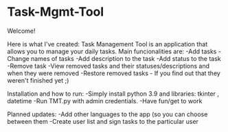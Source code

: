 # Task-Mgmt-Tool

Welcome!

Here is what I've created:
  Task Management Tool is an application that allows you to manage your daily tasks. 
  Main funcionalities are:
    -Add tasks
    -Change names of tasks
    -Add description to the task
    -Add status to the task
    -Remove task
    -View removed tasks and their statuses/descriptions and when they were removed
    -Restore removed tasks - If you find out that they weren't finished yet ;)

Installation and how to run:
  -Simply install python 3.9 and libraries: tkinter , datetime
  -Run TMT.py with admin credentials.
  -Have fun/get to work

Planned updates: 
  -Add other languages to the app (so you can choose between them 
  -Create user list and sign tasks to the particular user
